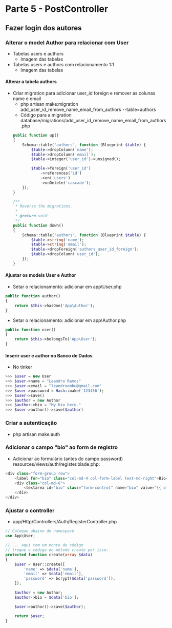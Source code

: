 # Parte 5 - PostController

## Fazer login dos autores
### Alterar o model Author para relacionar com User
- Tabelas users e authors
    - Imagem das tabelas
- Tabelas users e authors com relacionamento 1:1
    - Imagem das tabelas
#### Alterar a tabela authors
- Criar migration para adicionar user_id foreign e remover as colunas name e email
    - php artisan make:migration add_user_id_remove_name_email_from_authors --table=authors
    - Código para a migration database/migrations/add_user_id_remove_name_email_from_authors.php
    ```php
    public function up()
    {
        Schema::table('authors', function (Blueprint $table) {
            $table->dropColumn('name');
            $table->dropColumn('email');
            $table->integer('user_id')->unsigned();

            $table->foreign('user_id')
                ->references('id')
                ->on('users')
                ->onDelete('cascade');
        });
    }

    /**
     * Reverse the migrations.
     *
     * @return void
     */
    public function down()
    {
        Schema::table('authors', function (Blueprint $table) {
            $table->string('name');
            $table->string('email');
            $table->dropForeign('authors_user_id_foreign');
            $table->dropColumn('user_id');
        });
    }
    ```

#### Ajustar os models User e Author
- Setar o relacionamento: adicionar em app\User.php
```php
public function author()
{
    return $this->hasOne('App\Author');
}
```
- Setar o relacionamento: adicionar em app\Author.php
```php
public function user()
{
    return $this->belongsTo('App\User');
}
```

#### Inserir user e author no Banco de Dados
- No tinker
```php
>>> $user = new User
>>> $user->name = "Leandro Ramos"
>>> $user->email = "leandroembu@gmail.com"
>>> $user->password = Hash::make('123456');
>>> $user->save()
>>> $author = new Author
>>> $author->bio = "My bio here."
>>> $user->author()->save($author)
```

### Criar a autenticação
- php artisan make:auth

### Adicionar o campo "bio" ao form de registro
- Adicionar ao formulário (antes do campo password) resources/views/auth/register.blade.php:
```php
<div class="form-group row">
    <label for="bio" class="col-md-4 col-form-label text-md-right">Bio</label>
    <div class="col-md-6">
        <textarea id="bio" class="form-control" name="bio" value="{{ old('bio')  }}"></textarea>
    </div>
</div>
```

### Ajustar o controller 
- app/Http/Controllers/Auth/RegisterController.php
```php
// Coloque abaixo do namespace
use App\User;

// ... aqui tem um monte de código
// troque o código do método create por isso:
protected function create(array $data)
{
    $user = User::create([
        'name' => $data['name'],
        'email' => $data['email'],
        'password' => bcrypt($data['password']),
    ]);

    $author = new Author;
    $author->bio = $data['bio'];

    $user->author()->save($author);

    return $user;
}
```
